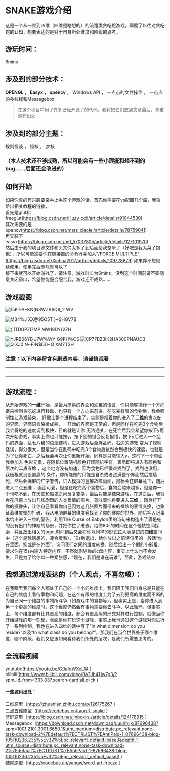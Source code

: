 # SNAKE游戏介绍
这是一个从一维到四维（四维是瞎想的）的流程类贪吃蛇游戏，颠覆了以往对贪吃蛇的认知，想要表达的是对于自身所处维度和阶级的思考。
## 游玩时间：
6mins
## 涉及到的部分技术：
**OPENGL ， Easyx ， opencv** ， Windows API ， 一点点的文件操作 ， 一点点的多线程和Messagebox  
>在这个项目中用了许多已经开源了的代码，我将把它们放到文章最后，尊重源码出处
## 涉及到的部分主题：
规则怪谈 ， 怪核 ， 梦核 
### （本人技术还不够成熟，所以可能会有一些小瑕疵和想不到的bug......后面还会改进的）
## 如何开始
如果你真的有兴趣要亲手上手这个游戏的话，首先你需要在vs配置几个库，我将给出相关教程的链接，  
首先是glut和freeglut(https://blog.csdn.net/Huzy_ccli/article/details/91044530)     
其次需要的是opencv(https://blog.csdn.net/mars_xiaolei/article/details/78759041)   
再安装下easyx(https://blog.csdn.net/m0_57037805/article/details/127101970)  
然后由于我的项目源文件和头文件太多了到后面给我整晕了（好吧是我太菜了抱歉），所以可能需要你在链接器的命令行中加入"/FORCE:MULTIPLE"!
(https://blog.csdn.net/Xiuhua2017/article/details/109728879) 如果你不想继续使用，使用完后删除就可以了  
接下来就可以开始游戏了，请注意，游戏时长为6mins，没到这个时间前请不要随意关闭窗口，希望你能配合配合我，游戏还不成熟......
## 游戏截图
![15K`FA~KN(N3WZB$Q6_2 WV](https://github.com/FAUST-BENCHOU/SNAKE/assets/126341483/0a512fdc-b515-48a6-8302-3e2af38a7db1)

![M34%J XX@95O5T }~SHGV7B](https://github.com/FAUST-BENCHOU/SNAKE/assets/126341483/199086f6-d905-4a24-8f00-e7f91d2613e7)

![(`(TDGPZI7MP MW19DY{2ZH](https://github.com/FAUST-BENCHOU/SNAKE/assets/126341483/995d97d1-dc1a-46ed-b3ec-e4084b8edb71)

![YJRB06YB J7W%WY`G9PH%CS](https://github.com/FAUST-BENCHOU/SNAKE/assets/126341483/17d4dcb6-cffb-443e-8efa-3eba6dd075d9)
![CP77BZ3I$K$2HA300PNAUO3](https://github.com/FAUST-BENCHOU/SNAKE/assets/126341483/5cb389ba-5b34-4728-adfd-c8317d307a71)
![Q XJ0 N~F)N$DD~Q XMZT3H](https://github.com/FAUST-BENCHOU/SNAKE/assets/126341483/7b393d71-246c-44ec-a06a-bb11b3199aab)

### 注意：以下内容将含有剧透内容，请谨慎观看
-------------------------------------------
-------------------------------------------
-------------------------------------------
## 游戏流程：
从开始游戏的**一维**开始，是最为简易的界面和幼稚的语言，你只能够操作一个方向键来控制贪吃蛇进行移动，也只有一个方向来前进，在吃完有限的食物后，我会强制性让游戏结束，
好像让整个进程结束了，实则是推着你的进入了**二维**的贪吃蛇的界面，界面语言略微成熟，一开始的界面是正常的，但是同样在吃完3个食物后我会将蛇的速度调到极快，目的就是让你
无法通关，在死亡后我会希望你按下y再次开始游戏，事实上你也只能按y，按下别的键会反复报错，按下y后进入一个乱码的界面，乱七八糟的语法结构，进入游戏后全屏乱码，右边的游戏
变为了规则怪谈，得分很大，但是当你在乱码中吃完3个食物后依然会到极快的速度，也就是为了让你死亡，之后我会再次让你重新开始，同样是只能输入y，这时下一个界面我会加入
色彩元素，在随机位置随机颜色打印随机字符，表示即将进入有颜色和层次的**二点五维** ，这个地方没有加速，因为食物已经很难找到了，找到也没用，我压根就没设置赢的
条件，你所能做的只能是自杀或者占满整个界面然后撞墙死，然后会满屏的红字警告，进入模拟的蓝屏故障画面，鼠标会在屏幕乱飞，随后进入二点五维 ，画面可爱，但是在吃完两个食物后，食物会越来越多，但是你一个也吃不到，在天使和魔鬼之间反复变换，最后只能是结束游戏，在这之后，我将会在屏幕上放出几张剧烈的人类表情的图片，意味着你将要进入**三维** ，随后打开你的摄像头，让你自己看看你自己因为这几张图片而带来的微妙的表情变换，也象征着维度壁的打破，我从电脑屏幕的维度窥探到了你的维度的世界，随后写入记事本给出进入三维的警告，利用The Curse of Babylon里的诗句来构造出了满是蛇的没有出口的神殿的场景，并把你拉了进去，给你80s的时间在这个怪核空间探索，并且放出相关的bgm,时间到后又会将你以同样的形式拉入满是蛇的**四维**空间中（这个是我瞎想的，凑合着看），10s后退出，给你放出之前诗句里的一段话“你在里面，抑或是在外面”，询问我们之间的维度转换，随后给出一个假的小彩蛋，要求你在15s内输入特定内容，不然就删除你的c盘内容，事实上什么也不会发生，只是为了给你以一种紧张感，“现在，我们是谁在玩谁”，至此，游戏结束  
## 我想通过游戏表达的（个人观点，不喜勿喷）：
在我眼里我们每个人都处于自己的一个小的维度上，我们限于我们自身总是只能在自己的维度上看待事物和问题，在这个有限的维度上为了去到更高的维度而不断的为自己同一个维度的事物所斗争（如游戏中的食物等），但事实上是，当你进入到另一个更高的维度时，这个维度仍然会有事物需要你去斗争，以此循环，但事实上，每个维度都有比其更高的维度，都会有更高级的形式对其进行控制，就像当你开始游戏的那一刻起，表面是你在玩这个游戏，事实上我也通过这个游戏对你进行了一系列控制，我也在进入四维的话中写了“In what dimension do you reside?”以及“In what class do you belong?”，那我们在当今世界处于哪个维度，哪个阶级，我们又应该如何看待我们所处的层次，是我们所需要思考的。
## 全流程视频
youtube(https://youtu.be/G0afqWXeL14 )  
bilibili(https://www.bilibili.com/video/BV1Jh411w7g3/?spm_id_from=333.337.search-card.all.click )
#### 一些源码出处：
二维原型（https://zhuanlan.zhihu.com/p/126175267 ）   
二点五维原型（https://codebus.cn/taor/rt-snake ）  
蓝屏原型（https://blog.csdn.net/jinboxin_/article/details/124178915 ）  
Messagebox（https://download.csdn.net/download/uuuhhjjk/87696438?spm=1001.2101.3001.6650.1&utm_medium=distribute.pc_relevant.none-task-download-2%7Edefault%7ECTRLIST%7EAntiPaid-1-87696438-blog-105110236.235%5Ev32%5Epc_relevant_default_base3&depth_1-utm_source=distribute.pc_relevant.none-task-download-2%7Edefault%7ECTRLIST%7EAntiPaid-1-87696438-blog-105110236.235%5Ev32%5Epc_relevant_default_base3 ）  
结尾原型（https://codebus.cn/yangw/word-art-freeze ）  


